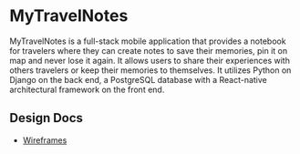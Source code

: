 <!-- [mytravelnoteslive]: http://# -->

# MyTravelNotes

MyTravelNotes is a full-stack mobile application that provides a notebook for travelers where they can create notes to save their memories, pin it on map and never lose it again. It allows users to share their experiences with others travelers or keep their memories to themselves.  It utilizes Python on Django on the back end, a PostgreSQL database with a React-native architectural framework on the front end.

<!-- Feel free to browse at [MyTravelNotes][mytravelnoteslive] -->

<!-- <img src='#' width='100%'/> -->

## Design Docs

- [Wireframes](wireframes)
